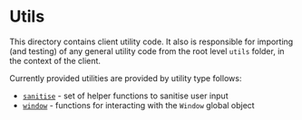 # Utils

This directory contains client utility code. It also is responsible for importing (and testing) of any general utility code from the root level `utils` folder, in the context of the client.

Currently provided utilities are provided by utility type follows:

- [`sanitise`](./sanitise/README.md) - set of helper functions to sanitise user input
- [`window`](./window/README.md) - functions for interacting with the `Window` global object
